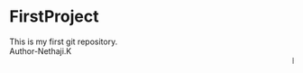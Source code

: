 # FirstProject
This is my first git repository.
<br>
Author-Nethaji.K
<marquee behaviour="scroll" direction="left">HaHaHa..</marquee>
